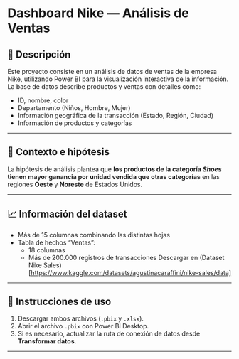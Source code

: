 # Dashboard Nike — Análisis de Ventas

## 📌 Descripción
Este proyecto consiste en un análisis de datos de ventas de la empresa Nike, utilizando Power BI para la visualización interactiva de la información.  
La base de datos describe productos y ventas con detalles como:
- ID, nombre, color
- Departamento (Niños, Hombre, Mujer)
- Información geográfica de la transacción (Estado, Región, Ciudad)
- Información de productos y categorías

---

## 🧠 Contexto e hipótesis
La hipótesis de análisis plantea que **los productos de la categoría _Shoes_ tienen mayor ganancia por unidad vendida que otras categorías** en las regiones **Oeste** y **Noreste** de Estados Unidos.

---

## 📈 Información del dataset
- Más de 15 columnas combinando las distintas hojas
- Tabla de hechos “Ventas”:
  - 18 columnas
  - Más de 200.000 registros de transacciones
Descargar en (Dataset Nike Sales)[https://www.kaggle.com/datasets/agustinacaraffini/nike-sales/data]
---

## 🧭 Instrucciones de uso
1. Descargar ambos archivos (`.pbix` y `.xlsx`).
2. Abrir el archivo `.pbix` con Power BI Desktop.
3. Si es necesario, actualizar la ruta de conexión de datos desde **Transformar datos**.

---
